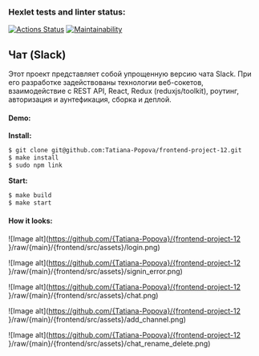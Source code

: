 ### Hexlet tests and linter status:

[![Actions Status](https://github.com/Tatiana-Popova/frontend-project-12/workflows/hexlet-check/badge.svg)](https://github.com/Tatiana-Popova/frontend-project-12/actions)
[![Maintainability](https://api.codeclimate.com/v1/badges/c93fa328b4b0315b916f/maintainability)](https://codeclimate.com/github/Tatiana-Popova/frontend-project-12/maintainability)

## **Чат (Slack)**

Этот проект представляет собой упрощенную версию чата Slack. При его разработке задействованы технологии веб-сокетов, взаимодействие с REST API, React, Redux (reduxjs/toolkit), роутинг, авторизация и аунтефикация, сборка и деплой.

#### Demo:

**Install:**

```sh
$ git clone git@github.com:Tatiana-Popova/frontend-project-12.git
$ make install
$ sudo npm link
```

**Start:**

```sh
$ make build
$ make start
```

#### How it looks:

![Image alt](https://github.com/{Tatiana-Popova}/{frontend-project-12
}/raw/{main}/{frontend/src/assets}/login.png)

![Image alt](https://github.com/{Tatiana-Popova}/{frontend-project-12
}/raw/{main}/{frontend/src/assets}/signin_error.png)

![Image alt](https://github.com/{Tatiana-Popova}/{frontend-project-12
}/raw/{main}/{frontend/src/assets}/chat.png)

![Image alt](https://github.com/{Tatiana-Popova}/{frontend-project-12
}/raw/{main}/{frontend/src/assets}/add_channel.png)

![Image alt](https://github.com/{Tatiana-Popova}/{frontend-project-12
}/raw/{main}/{frontend/src/assets}/chat_rename_delete.png)
